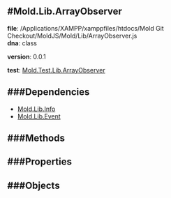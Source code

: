 
#Mold.Lib.ArrayObserver
---------------------------------------

__file__: /Applications/XAMPP/xamppfiles/htdocs/Mold Git Checkout/MoldJS/Mold/Lib/ArrayObserver.js  
__dna__: class  

__version__: 0.0.1  
	

__test__: [Mold.Test.Lib.ArrayObserver](../../Mold/Test/Lib/ArrayObserver.md) 






###Dependencies
--------------

* [Mold.Lib.Info](../../Mold/Lib/Info.md) 
* [Mold.Lib.Event](../../Mold/Lib/Event.md) 



   
###Methods
--------------
 

 
  
###Properties
-------------


 

###Objects
------------



		
